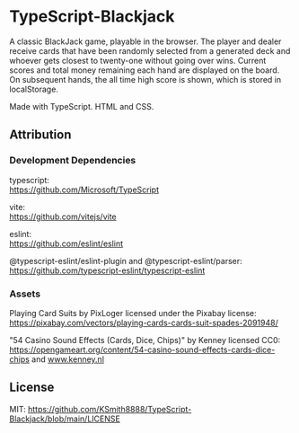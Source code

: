 # TypeScript-Blackjack

A classic BlackJack game, playable in the browser. The player and dealer receive cards that have been randomly selected from a generated deck and whoever gets closest to twenty-one without going over wins. Current scores and total money remaining each hand are displayed on the board. On subsequent hands, the all time high score is shown, which is stored in localStorage.

Made with TypeScript. HTML and CSS.

## Attribution

### Development Dependencies

typescript:  
https://github.com/Microsoft/TypeScript

vite:  
https://github.com/vitejs/vite

eslint:  
https://github.com/eslint/eslint

@typescript-eslint/eslint-plugin and @typescript-eslint/parser:  
https://github.com/typescript-eslint/typescript-eslint

### Assets

Playing Card Suits by PixLoger licensed under the Pixabay license:  
https://pixabay.com/vectors/playing-cards-cards-suit-spades-2091948/

"54 Casino Sound Effects (Cards, Dice, Chips)" by Kenney licensed CC0:  
https://opengameart.org/content/54-casino-sound-effects-cards-dice-chips and www.kenney.nl

## License

MIT: https://github.com/KSmith8888/TypeScript-Blackjack/blob/main/LICENSE
